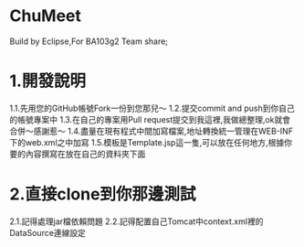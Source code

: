 # ChuMeet
Build by Eclipse,For BA103g2 Team share;

# 1.開發說明
 1.1.先用您的GitHub帳號Fork一份到您那兒～
 1.2.提交commit and push到你自己的帳號專案中
 1.3.在自己的專案用Pull request提交到我這裡,我做總整理,ok就會合併～感謝惹～
 1.4.盡量在現有程式中間加寫檔案,地址轉換統一管理在WEB-INF下的web.xml之中加寫
 1.5.模板是Template.jsp這一隻,可以放在任何地方,根據你要的內容撰寫在放在自己的資料夾下面
 
# 2.直接clone到你那邊測試
 2.1.記得處理jar檔依賴問題
 2.2.記得配置自己Tomcat中context.xml裡的DataSource連線設定
 
